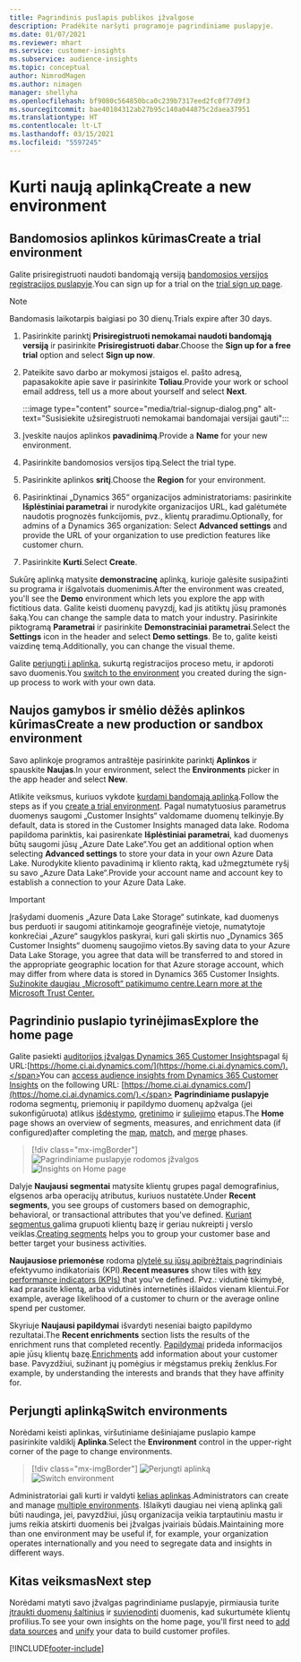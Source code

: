 ```yaml
---
title: Pagrindinis puslapis publikos įžvalgose
description: Pradėkite naršyti programoje pagrindiniame puslapyje.
ms.date: 01/07/2021
ms.reviewer: mhart
ms.service: customer-insights
ms.subservice: audience-insights
ms.topic: conceptual
author: NimrodMagen
ms.author: nimagen
manager: shellyha
ms.openlocfilehash: bf9080c564850bca0c239b7317eed2fc0f77d9f3
ms.sourcegitcommit: bae40184312ab27b95c140a044875c2daea37951
ms.translationtype: HT
ms.contentlocale: lt-LT
ms.lasthandoff: 03/15/2021
ms.locfileid: "5597245"
---
```

# <a name="create-a-new-environment"></a><span data-ttu-id="70339-103">Kurti naują aplinką</span><span class="sxs-lookup"><span data-stu-id="70339-103">Create a new environment</span></span>

## <a name="create-a-trial-environment"></a><span data-ttu-id="70339-104">Bandomosios aplinkos kūrimas</span><span class="sxs-lookup"><span data-stu-id="70339-104">Create a trial environment</span></span>

<span data-ttu-id="70339-105">Galite prisiregistruoti naudoti bandomąją versiją [bandomosios versijos registracijos puslapyje](https://dynamics.microsoft.com/get-started/free-trial/?appname=customerinsights).</span><span class="sxs-lookup"><span data-stu-id="70339-105">You can sign up for a trial on the [trial sign up page](https://dynamics.microsoft.com/get-started/free-trial/?appname=customerinsights).</span></span> 

> [!NOTE]
> <span data-ttu-id="70339-106">Bandomasis laikotarpis baigiasi po 30 dienų.</span><span class="sxs-lookup"><span data-stu-id="70339-106">Trials expire after 30 days.</span></span>

1. <span data-ttu-id="70339-107">Pasirinkite parinktį **Prisiregistruoti nemokamai naudoti bandomąją versiją** ir pasirinkite **Prisiregistruoti dabar**.</span><span class="sxs-lookup"><span data-stu-id="70339-107">Choose the **Sign up for a free trial** option and select **Sign up now**.</span></span>

1. <span data-ttu-id="70339-108">Pateikite savo darbo ar mokymosi įstaigos el. pašto adresą, papasakokite apie save ir pasirinkite **Toliau**.</span><span class="sxs-lookup"><span data-stu-id="70339-108">Provide your work or school email address, tell us a more about yourself and select **Next**.</span></span>

   :::image type="content" source="media/trial-signup-dialog.png" alt-text="Susisiekite užsiregistruoti nemokamai bandomajai versijai gauti":::

1. <span data-ttu-id="70339-110">Įveskite naujos aplinkos **pavadinimą**.</span><span class="sxs-lookup"><span data-stu-id="70339-110">Provide a **Name** for your new environment.</span></span> 

1. <span data-ttu-id="70339-111">Pasirinkite bandomosios versijos tipą.</span><span class="sxs-lookup"><span data-stu-id="70339-111">Select the trial type.</span></span>

1. <span data-ttu-id="70339-112">Pasirinkite aplinkos **sritį**.</span><span class="sxs-lookup"><span data-stu-id="70339-112">Choose the **Region** for your environment.</span></span>

1. <span data-ttu-id="70339-113">Pasirinktinai „Dynamics 365“ organizacijos administratoriams: pasirinkite **Išplėstiniai parametrai** ir nurodykite organizacijos URL, kad galėtumėte naudotis prognozės funkcijomis, pvz., klientų praradimu.</span><span class="sxs-lookup"><span data-stu-id="70339-113">Optionally, for admins of a Dynamics 365 organization: Select **Advanced settings** and provide the URL of your organization to use prediction features like customer churn.</span></span>

1. <span data-ttu-id="70339-114">Pasirinkite **Kurti**.</span><span class="sxs-lookup"><span data-stu-id="70339-114">Select **Create**.</span></span> 

<span data-ttu-id="70339-115">Sukūrę aplinką matysite **demonstracinę** aplinką, kurioje galėsite susipažinti su programa ir išgalvotais duomenimis.</span><span class="sxs-lookup"><span data-stu-id="70339-115">After the environment was created, you'll see the **Demo** environment which lets you explore the app with fictitious data.</span></span> <span data-ttu-id="70339-116">Galite keisti duomenų pavyzdį, kad jis atitiktų jūsų pramonės šaką.</span><span class="sxs-lookup"><span data-stu-id="70339-116">You can change the sample data to match your industry.</span></span> <span data-ttu-id="70339-117">Pasirinkite piktogramą **Parametrai** ir pasirinkite **Demonstraciniai parametrai**.</span><span class="sxs-lookup"><span data-stu-id="70339-117">Select the **Settings** icon in the header and select **Demo settings**.</span></span> <span data-ttu-id="70339-118">Be to, galite keisti vaizdinę temą.</span><span class="sxs-lookup"><span data-stu-id="70339-118">Additionally, you can change the visual theme.</span></span> 

<span data-ttu-id="70339-119">Galite [perjungti į aplinką](#switch-environments), sukurtą registracijos proceso metu, ir apdoroti savo duomenis.</span><span class="sxs-lookup"><span data-stu-id="70339-119">You [switch to the environment](#switch-environments) you created during the sign-up process to work with your own data.</span></span>

## <a name="create-a-new-production-or-sandbox-environment"></a><span data-ttu-id="70339-120">Naujos gamybos ir smėlio dėžės aplinkos kūrimas</span><span class="sxs-lookup"><span data-stu-id="70339-120">Create a new production or sandbox environment</span></span>

<span data-ttu-id="70339-121">Savo aplinkoje programos antraštėje pasirinkite parinktį **Aplinkos** ir spauskite **Naujas**.</span><span class="sxs-lookup"><span data-stu-id="70339-121">In your environment, select the **Environments** picker in the app header and select **New**.</span></span>

<span data-ttu-id="70339-122">Atlikite veiksmus, kuriuos vykdote [kurdami bandomąją aplinką](#create-a-trial-environment).</span><span class="sxs-lookup"><span data-stu-id="70339-122">Follow the steps as if you [create a trial environment](#create-a-trial-environment).</span></span> <span data-ttu-id="70339-123">Pagal numatytuosius parametrus duomenys saugomi „Customer Insights“ valdomame duomenų telkinyje.</span><span class="sxs-lookup"><span data-stu-id="70339-123">By default, data is stored in the Customer Insights managed data lake.</span></span> <span data-ttu-id="70339-124">Rodoma papildoma parinktis, kai pasirenkate **Išplėstiniai parametrai**, kad duomenys būtų saugomi jūsų „Azure Date Lake“.</span><span class="sxs-lookup"><span data-stu-id="70339-124">You get an additional option when selecting **Advanced settings** to store your data in your own Azure Data Lake.</span></span> <span data-ttu-id="70339-125">Nurodykite kliento pavadinimą ir kliento raktą, kad užmegztumėte ryšį su savo „Azure Data Lake“.</span><span class="sxs-lookup"><span data-stu-id="70339-125">Provide your account name and account key to establish a connection to your Azure Data Lake.</span></span> 

> [!IMPORTANT]
> <span data-ttu-id="70339-126">Įrašydami duomenis „Azure Data Lake Storage“ sutinkate, kad duomenys bus perduoti ir saugomi atitinkamoje geografinėje vietoje, numatytoje konkrečiai „Azure“ saugyklos paskyrai, kuri gali skirtis nuo „Dynamics 365 Customer Insights“ duomenų saugojimo vietos.</span><span class="sxs-lookup"><span data-stu-id="70339-126">By saving data to your Azure Data Lake Storage, you agree that data will be transferred to and stored in the appropriate geographic location for that Azure storage account, which may differ from where data is stored in Dynamics 365 Customer Insights.</span></span> [<span data-ttu-id="70339-127">Sužinokite daugiau „Microsoft“ patikimumo centre.</span><span class="sxs-lookup"><span data-stu-id="70339-127">Learn more at the Microsoft Trust Center.</span></span>](https://www.microsoft.com/trust-center)

## <a name="explore-the-home-page"></a><span data-ttu-id="70339-128">Pagrindinio puslapio tyrinėjimas</span><span class="sxs-lookup"><span data-stu-id="70339-128">Explore the home page</span></span>

<span data-ttu-id="70339-129">Galite pasiekti [auditorijos įžvalgas Dynamics 365 Customer Insights](https://home.ci.ai.dynamics.com/)pagal šį URL:[https://home.ci.ai.dynamics.com/](https://home.ci.ai.dynamics.com/).</span><span class="sxs-lookup"><span data-stu-id="70339-129">You can [access audience insights from Dynamics 365 Customer Insights](https://home.ci.ai.dynamics.com/) on the following URL: [https://home.ci.ai.dynamics.com/](https://home.ci.ai.dynamics.com/).</span></span>
<span data-ttu-id="70339-130">**Pagrindiniame puslapyje** rodoma segmentų, priemonių ir papildymo duomenų apžvalga (jei sukonfigūruota) atlikus [išdėstymo](map-entities.md), [gretinimo](match-entities.md) ir [suliejimo](merge-entities.md) etapus.</span><span class="sxs-lookup"><span data-stu-id="70339-130">The **Home** page shows an overview of segments, measures, and enrichment data (if configured)after completing the [map](map-entities.md), [match](match-entities.md), and [merge](merge-entities.md) phases.</span></span>

> [!div class="mx-imgBorder"] 
> <span data-ttu-id="70339-131">![Pagrindiniame puslapyje rodomos įžvalgos](media/home-page-insights.png "Pagrindiniame puslapyje rodomos įžvalgos")</span><span class="sxs-lookup"><span data-stu-id="70339-131">![Insights on Home page](media/home-page-insights.png "Insights on Home page")</span></span>

<span data-ttu-id="70339-132">Dalyje **Naujausi segmentai** matysite klientų grupes pagal demografinius, elgsenos arba operacijų atributus, kuriuos nustatėte.</span><span class="sxs-lookup"><span data-stu-id="70339-132">Under **Recent segments**, you see groups of customers based on demographic, behavioral, or transactional attributes that you've defined.</span></span> <span data-ttu-id="70339-133">[Kuriant segmentus ](segments.md)galima grupuoti klientų bazę ir geriau nukreipti į verslo veiklas.</span><span class="sxs-lookup"><span data-stu-id="70339-133">[Creating segments](segments.md) helps you to group your customer base and better target your business activities.</span></span>

<span data-ttu-id="70339-134">**Naujausiose priemonėse** rodoma [plytelė su jūsų apibrėžtais ](measures.md) pagrindiniais efektyvumo indikatoriais (KPI).</span><span class="sxs-lookup"><span data-stu-id="70339-134">**Recent measures** show tiles with [key performance indicators (KPIs)](measures.md) that you've defined.</span></span> <span data-ttu-id="70339-135">Pvz.: vidutinė tikimybė, kad prarasite klientą, arba vidutinės internetinės išlaidos vienam klientui.</span><span class="sxs-lookup"><span data-stu-id="70339-135">For example, average likelihood of a customer to churn or the average online spend per customer.</span></span>

<span data-ttu-id="70339-136">Skyriuje **Naujausi papildymai** išvardyti neseniai baigto papildymo rezultatai.</span><span class="sxs-lookup"><span data-stu-id="70339-136">The **Recent enrichments** section lists the results of the enrichment runs that completed recently.</span></span> <span data-ttu-id="70339-137">[Papildymai](enrichment-hub.md) prideda informacijos apie jūsų klientų bazę.</span><span class="sxs-lookup"><span data-stu-id="70339-137">[Enrichments](enrichment-hub.md) add information about your customer base.</span></span> <span data-ttu-id="70339-138">Pavyzdžiui, sužinant jų pomėgius ir mėgstamus prekių ženklus.</span><span class="sxs-lookup"><span data-stu-id="70339-138">For example, by understanding the interests and brands that they have affinity for.</span></span>

## <a name="switch-environments"></a><span data-ttu-id="70339-139">Perjungti aplinką</span><span class="sxs-lookup"><span data-stu-id="70339-139">Switch environments</span></span>

<span data-ttu-id="70339-140">Norėdami keisti aplinkas, viršutiniame dešiniajame puslapio kampe pasirinkite valdiklį **Aplinka**.</span><span class="sxs-lookup"><span data-stu-id="70339-140">Select the **Environment** control in the upper-right corner of the page to change environments.</span></span>

> [!div class="mx-imgBorder"] 
> <span data-ttu-id="70339-141">![Perjungti aplinką](media/home-page-environment-switcher.png "Perjungti aplinką")</span><span class="sxs-lookup"><span data-stu-id="70339-141">![Switch environment](media/home-page-environment-switcher.png "Switch environment")</span></span>

<span data-ttu-id="70339-142">Administratoriai gali kurti ir valdyti [kelias aplinkas](manage-environments.md).</span><span class="sxs-lookup"><span data-stu-id="70339-142">Administrators can create and manage [multiple environments](manage-environments.md).</span></span> <span data-ttu-id="70339-143">Išlaikyti daugiau nei vieną aplinką gali būti naudinga, jei, pavyzdžiui, jūsų organizacija veikia tarptautiniu mastu ir jums reikia atskirti duomenis bei įžvalgas įvairiais būdais.</span><span class="sxs-lookup"><span data-stu-id="70339-143">Maintaining more than one environment may be useful if, for example, your organization operates internationally and you need to segregate data and insights in different ways.</span></span>

## <a name="next-step"></a><span data-ttu-id="70339-144">Kitas veiksmas</span><span class="sxs-lookup"><span data-stu-id="70339-144">Next step</span></span>

<span data-ttu-id="70339-145">Norėdami matyti savo įžvalgas pagrindiniame puslapyje, pirmiausia turite [įtraukti duomenų šaltinius](data-sources.md) ir [suvienodinti](data-unification.md) duomenis, kad sukurtumėte klientų profilius.</span><span class="sxs-lookup"><span data-stu-id="70339-145">To see your own insights on the home page, you'll first need to [add data sources](data-sources.md) and [unify](data-unification.md) your data to build customer profiles.</span></span>


[!INCLUDE[footer-include](../includes/footer-banner.md)]